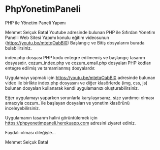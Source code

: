 # PhpYonetimPaneli
PHP ile Yönetim Paneli Yapımı

Mehmet Selçuk Batal Youtube adresinde bulunan PHP ile Sıfırdan Yönetim Panelli Web Sitesi Yapımı konulu eğitim videosunun (https://youtu.be/mtetqOabBI0) Başlangıç ve Bitiş dosyalarını burada bulabilirsiniz.

index.php dosyası PHP kodu entegre edilmemiş ve başlangıç tasarım dosyasıdır.
cozum_index.php ve cozum_email.php dosyaları PHP kodları entegre edilmiş ve tamamlanmış dosyalardır.

Uygulamayı yapmak için https://youtu.be/mtetqOabBI0 adresinde bulunan video ile birlikte index.php dosyasını ve diğer klasörlerde (img, css, js) bulunan dosyaları kullanarak kendi uygulamanızı oluşturabilirsiniz.

Eğer uygulamayı yaparken sorunlarla karşılaşırsanız, size yardımcı olması amacıyla cozum_ ile başlayan dosyaları ve yonetim klasörünü inceleyebilirsiniz.

Uygulamanın tasarım halini görüntülemek için https://phpyonetimpaneli.herokuapp.com adresini ziyaret ediniz.

Faydalı olması dileğiyle...

Mehmet Selçuk Batal
